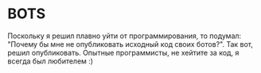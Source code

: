 # BOTS
Поскольку я решил плавно уйти от программирования, то подумал: "Почему бы мне не опубликовать исходный код своих ботов?". Так вот, решил опубликовать.
Опытные программисты, не хейтите за код, я всегда был любителем :)
